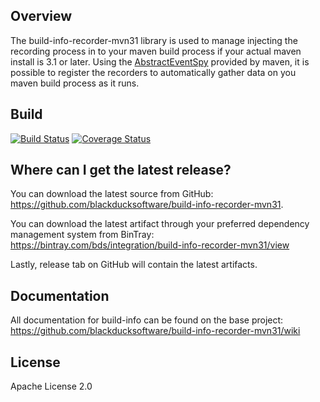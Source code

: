 ## Overview ##
The build-info-recorder-mvn31 library is used to manage injecting the recording process in to your maven build process if your actual maven install is 3.1 or later. Using the [AbstractEventSpy](https://maven.apache.org/ref/3.1.1/maven-core/apidocs/org/apache/maven/eventspy/AbstractEventSpy.html) provided by maven, it is possible to register the recorders to automatically gather data on you maven build process as it runs.

## Build ##

[![Build Status](https://travis-ci.org/blackducksoftware/build-info-recorder-mvn31.svg?branch=master)](https://travis-ci.org/blackducksoftware/build-info-recorder-mvn31)
[![Coverage Status](https://coveralls.io/repos/github/blackducksoftware/build-info-recorder-mvn31/badge.svg?branch=master)](https://coveralls.io/github/blackducksoftware/build-info-recorder-mvn31?branch=master)

## Where can I get the latest release? ##
You can download the latest source from GitHub: https://github.com/blackducksoftware/build-info-recorder-mvn31. 

You can download the latest artifact through your preferred dependency management system from BinTray: https://bintray.com/bds/integration/build-info-recorder-mvn31/view

Lastly, release tab on GitHub will contain the latest artifacts.

## Documentation ##
All documentation for build-info can be found on the base project:  https://github.com/blackducksoftware/build-info-recorder-mvn31/wiki

## License ##
Apache License 2.0
